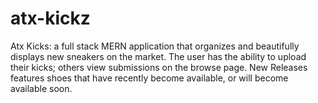 # atx-kickz

Atx Kicks: a full stack MERN application that organizes and beautifully displays new sneakers on the market. The user has the ability to upload their kicks; others view submissions on the browse page.  New Releases features shoes that have recently become available, or will become available soon.
 

